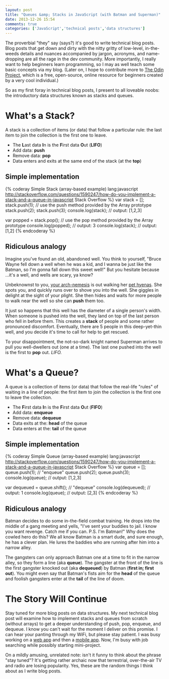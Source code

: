 ```yaml
---
layout: post
title: "Queues &amp; Stacks in JavaScript (with Batman and Superman)"
date: 2013-12-26 15:54
comments: true
categories: ['JavaScript','technical posts','data structures']
---
```


The proverbial "they" say (says?) it's good to write technical blog posts. Blog posts that get down and dirty with the nitty gritty of low-level, in-the-weeds details and nuances accompanied by jargon, acronyms, and name-dropping are all the rage in the dev community. More importantly, I really want to help beginners learn programming, so I may as well teach some basic concepts via my blog. (Later on, I hope to contribute more to [The Odin Project](http://www.theodinproject.com/), which is a free, open-source, online resource for beginners created by a very cool individual.)

So as my first foray in technical blog posts, I present to all loveable noobs: the introductory data structures known as stacks and queues.

# What's a Stack?

A stack is a collection of items (or data) that follow a particular rule: the last item to join the collection is the first one to leave.

- The **L**ast data **I**n is the **F**irst data **O**ut (**LIFO**)
- Add data: **push**
- Remove data: **pop**
- Data enters and exits at the same end of the stack (at the **top**)

## Simple implementation

{% coderay Simple Stack (array-based example) lang:javascript http://stackoverflow.com/questions/1590247/how-do-you-implement-a-stack-and-a-queue-in-javascript Stack Overflow %}
var stack = [];
stack.push(1);  // use the push method provided by the Array prototype
stack.push(2);
stack.push(3);
console.log(stack);  // output: [1,2,3]

var popped = stack.pop();  // use the pop method provided by the Array prototype
console.log(popped);  // output: 3
console.log(stack);  // output: [1,2]
{% endcoderay %}

## Ridiculous analogy

Imagine you've found an old, abandoned well. You think to yourself, "Bruce Wayne fell down a well when he was a kid, and I wanna be just like the Batman, so I'm gonna fall down this sweet well!" But you hesitate because ...it's a well, and wells are scary, ya know?

Unbeknownst to you, [your arch-nemesis](http://batman.wikia.com/wiki/Harley_Quinn) is out walking her [pet hyenas](http://batman.wikia.com/wiki/Bud_and_Lou). She spots you, and quickly runs over to shove you into the well. She giggles in delight at the sight of your plight. She then hides and waits for more people to walk near the well so she can **push** them too.

It just so happens that this well has the diameter of a single person's width. When someone is pushed into the well, they land on top of the last person who fell in before them. This creates a **stack** of people and some rather pronounced discomfort. Eventually, there are 5 people in this deep-yet-thin well, and you decide it's time to call for help to get rescued.

To your disappointment, the not-so-dark knight named Superman arrives to pull you well-dwellers out (one at a time). The last one pushed into the well is the first to **pop** out. *LIFO.*

# What's a Queue?

A queue is a collection of items (or data) that follow the real-life "rules" of waiting in a line of people: the first item to join the collection is the first one to leave the collection.

- The **F**irst data **I**n is the **F**irst data **O**ut (**FIFO**)
- Add data: **enqueue**
- Remove data: **dequeue**
- Data exits at the: **head** of the queue
- Data enters at the: **tail** of the queue

## Simple implementation

{% coderay Simple Queue (array-based example) lang:javascript http://stackoverflow.com/questions/1590247/how-do-you-implement-a-stack-and-a-queue-in-javascript Stack Overflow %}
var queue = [];
queue.push(1);  // "enqueue"
queue.push(2);
queue.push(3);
console.log(queue);  // output: [1,2,3]

var dequeued = queue.shift();  // "dequeue"
console.log(dequeued);  // output: 1
console.log(queue);  // output: [2,3]
{% endcoderay %}

## Ridiculous analogy

Batman decides to do some in-the-field combat training. He drops into the middle of a gang meeting and yells, "I've sent your buddies to jail. I know you want revenge. Catch me if you can. P.S. I'm Batman!" Why does the cowled hero do this? We all know Batman is a smart dude, and sure enough, he has a clever plan. He lures the baddies who are running after him into a narrow alley.

The gangsters can only approach Batman one at a time to fit in the narrow alley, so they form a line (aka **queue**). The gangster at the front of the line is the first gangster knocked out (aka **dequeued**) by Batman (**first in; first out**). You might even say that Batman's fists aim for the **head** of the queue and foolish gangsters enter at the **tail** of the line of doom.

# The Story Will Continue

Stay tuned for more blog posts on data structures. My next technical blog post will examine how to implement stacks and queues from scratch (without arrays) to get a deeper understanding of push, pop, enqueue, and dequeue. I know you can't wait for the moment I deliver on this promise. I can hear your panting through my WiFi, but please stay patient. I was busy working on a [web app](https://github.com/RebootJeff/cocompare) and then a [mobile app](https://github.com/RebootJeff/phone-tag-phonegap). Now, I'm busy with job searching while possibly starting mini-project.

On a mildly amusing, unrelated note: isn't it funny to think about the phrase "stay tuned"? It's getting rather archaic now that terrestrial, over-the-air TV and radio are losing popularity. Yes, these are the random things I think about as I write blog posts.
